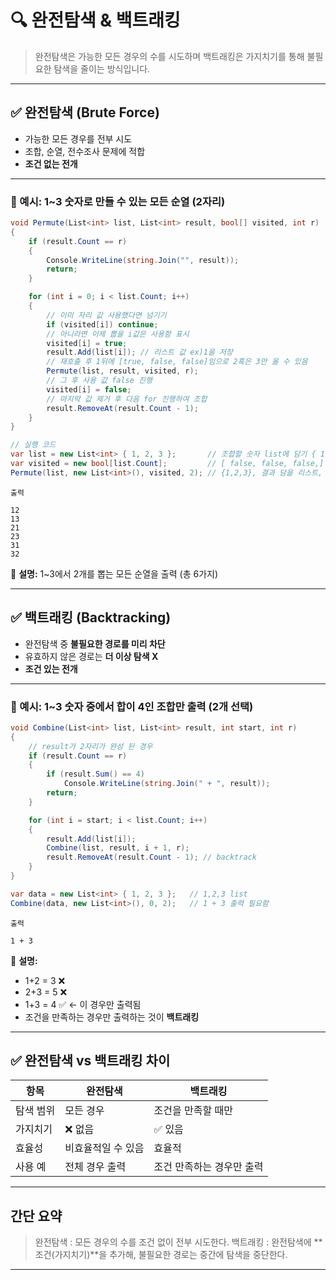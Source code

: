 # 🔍 완전탐색 & 백트래킹

> 완전탐색은 가능한 모든 경우의 수를 시도하며
>  백트래킹은 가지치기를 통해 불필요한 탐색을 줄이는 방식입니다.

---

## ✅ 완전탐색 (Brute Force)

- 가능한 모든 경우를 전부 시도
- 조합, 순열, 전수조사 문제에 적합
- **조건 없는 전개**

---

### 📌 예시: 1~3 숫자로 만들 수 있는 모든 순열 (2자리)

```csharp
void Permute(List<int> list, List<int> result, bool[] visited, int r)
{
    if (result.Count == r)
    {
        Console.WriteLine(string.Join("", result));
        return;
    }

    for (int i = 0; i < list.Count; i++)
    {
        // 이미 자리 값 사용했다면 넘기기
        if (visited[i]) continue;
        // 아니라면 이제 뽑을 i값은 사용함 표시
        visited[i] = true;
        result.Add(list[i]); // 리스트 값 ex)1을 저장
        // 재호출 후 1뒤에 [true, false, false]임으로 2혹은 3만 올 수 있음
        Permute(list, result, visited, r);
        // 그 후 사용 값 false 진행
        visited[i] = false;
        // 마지막 값 제거 후 다음 for 진행하여 조합
        result.RemoveAt(result.Count - 1);
    }
}

// 실행 코드
var list = new List<int> { 1, 2, 3 };       // 조합할 숫자 list에 담기 { 1, 2 ,3 } 
var visited = new bool[list.Count];         // [ false, false, false,] 사용했는지 여부
Permute(list, new List<int>(), visited, 2); // {1,2,3}, 결과 담을 리스트, 사용여부 list, 순열 자릿수 ex)2자리 
```

```
출력

12
13
21
23
31
32

```

🔎 **설명:** 1~3에서 2개를 뽑는 모든 순열을 출력 (총 6가지)

---

## ✅ 백트래킹 (Backtracking)

- 완전탐색 중 **불필요한 경로를 미리 차단**
- 유효하지 않은 경로는 **더 이상 탐색 X**
- **조건 있는 전개**

---

### 📌 예시: 1~3 숫자 중에서 **합이 4**인 조합만 출력 (2개 선택)

```csharp
void Combine(List<int> list, List<int> result, int start, int r)
{
    // result가 2자리가 완성 된 경우
    if (result.Count == r)
    {
        if (result.Sum() == 4)
            Console.WriteLine(string.Join(" + ", result));
        return;
    }

    for (int i = start; i < list.Count; i++)
    {
        result.Add(list[i]);
        Combine(list, result, i + 1, r);
        result.RemoveAt(result.Count - 1); // backtrack
    }
}

var data = new List<int> { 1, 2, 3 };   // 1,2,3 list
Combine(data, new List<int>(), 0, 2);   // 1 + 3 출력 필요함
```

```
출력

1 + 3

```

🔎 **설명:**  
- 1+2 = 3 ❌  
- 2+3 = 5 ❌  
- 1+3 = 4 ✅ ← 이 경우만 출력됨  
- 조건을 만족하는 경우만 출력하는 것이 **백트래킹**

---

## ✅ 완전탐색 vs 백트래킹 차이

| 항목 | 완전탐색 | 백트래킹 |
|------|----------|-----------|
| 탐색 범위 | 모든 경우 | 조건을 만족할 때만 |
| 가지치기 | ❌ 없음 | ✅ 있음 |
| 효율성 | 비효율적일 수 있음 | 효율적 |
| 사용 예 | 전체 경우 출력 | 조건 만족하는 경우만 출력 |

---

## 간단 요약 

> 완전탐색 : 모든 경우의 수를 조건 없이 전부 시도한다.
> 백트래킹 : 완전탐색에 **조건(가지치기)**을 추가해, 불필요한 경로는 중간에 탐색을 중단한다.

---